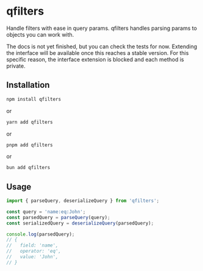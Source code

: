 # qfilters

Handle filters with ease in query params. qfilters handles parsing params to objects you can work with.

The docs is not yet finished, but you can check the tests for now.
Extending the interface will be available once this reaches a stable version.
For this specific reason, the interface extension is blocked and each method is private.

## Installation

```bash
npm install qfilters
```

or

```bash
yarn add qfilters
```

or

```bash
pnpm add qfilters
```

or

```bash
bun add qfilters
```

## Usage

```typescript
import { parseQuery, deserializeQuery } from 'qfilters';

const query = 'name:eq:John';
const parsedQuery = parseQuery(query);
const serializedQuery = deserializeQuery(parsedQuery);

console.log(parsedQuery);
// {
//   field: 'name',
//   operator: 'eq',
//   value: 'John',
// }
```
